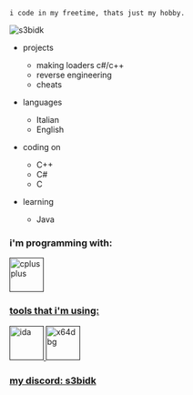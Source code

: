 
                                                 
                                                 
    i code in my freetime, thats just my hobby. 





<p align="left"> <img src="https://komarev.com/ghpvc/?username=s3bidk&label=Profile%20views&color=0e75b6&style=flat" alt="s3bidk" /> </p>

- projects
  - making loaders c#/c++
  - reverse engineering
  - cheats 
  




- languages
  - Italian
  - English

- coding on
  - C++ 
  - C#
  - C
 
- learning
   - Java

<h3 align="left">i'm programming with:</h3>
<p align="left"> <a href="" target="_blank"> <a href="" target="_blank"> <img src="https://visualstudio.microsoft.com/wp-content/uploads/2021/10/Product-Icon.svg" alt="cplusplus" width="60" height="60"/> <a href="" target="_blank"> <a href="" target="_blank"> <p align="left"> 
<h3 align="left">tools that i'm using:</h3>
<p align="left"> <a href="" target="_blank"> <img src="https://avatars.mds.yandex.net/get-entity_search/4964907/555902968/S122x122Fit_2x" alt="ida" width="60" height="60"/> <a href="" target="_blank"> <img src="https://pbs.twimg.com/profile_images/923303365974593536/jP926AXC_400x400.jpg" alt="x64dbg" width="60" height="60"/> <a href="" target="_blank"> <p align="left"> 
<h3 align="left">my discord: s3bidk</h3>
